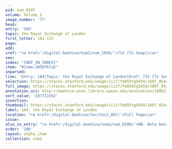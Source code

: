 ```yaml
---
pid: num_0107
volume: Volume 2
image_number: '77'
head:
entry: '104'
topic: the Royal Exchange of London
first_letter: 101-125
page:
add:
xref: "<a href='/digital-beehive/num3/num_1050/'>715 [To Swap]</a>"
see:
index: "[NOT_IN_INDEX]"
item: "#item-3850f67a5"
unparsed:
line: 'Entry: 104|Topic: the Royal Exchange of London|Xref: 715 [To Swap]|Index: [NOT_IN_INDEX]|#item-3850f67a5'
selection: https://stacks.stanford.edu/image/iiif/fm855tg5659/1607_0544/274,1592,3103,489/full/0/default.jpg
full_image: https://stacks.stanford.edu/image/iiif/fm855tg5659/1607_0544/full/full/0/default.jpg
annotation_uri: http://beehive-anno.library.upenn.edu/annotation/1686233068438
sort_value: '207711592'
insertion:
thumbnail: https://stacks.stanford.edu/image/iiif/fm855tg5659/1607_0544/274,1592,600,180/250,/0/default.jpg
label: 104. the Royal Exchange of London
location: "<a href='/digital-beehive/toc/toc2_067/'>Full Page</a>"
issue:
also_in_entry: "<a href='/digital-beehive/num1/num_0108/'>NB. Nota ben√®</a>"
order: '106'
layout: alpha_item
collection: num1
---
```

